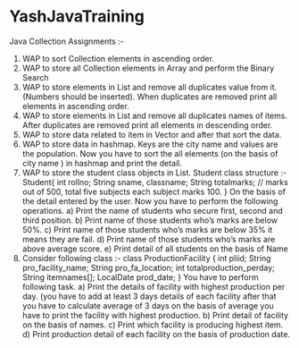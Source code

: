 # YashJavaTraining
Java Collection Assignments :-
1) WAP to sort Collection elements in ascending order.
2) WAP to store all Collection elements in Array and perform the Binary Search
3) WAP to store elements in List and remove all duplicates value from it. (Numbers 
should be inserted). When duplicates are removed print all elements in ascending 
order.
4) WAP to store elements in List and remove all duplicates names of items. After 
duplicates are removed print all elements in descending order. 
5) WAP to store data related to item in Vector and after that sort the data. 
6) WAP to store data in hashmap. Keys are the city name and values are the population. 
Now you have to sort the all elements (on the basis of city name ) in hashmap and 
print the detail.
7) WAP to store the student class objects in List. Student class structure :-
Student{ 
 int rollno;
 String sname, classname;
 String totalmarks; // marks out of 500, total five subjects each subject marks 100. 
 }
On the basis of the detail entered by the user. Now you have to perform the following 
operations. 
a) Print the name of students who secure first, second and third position. 
b) Print name of those students who’s marks are below 50%.
c) Print name of those students who’s marks are below 35% it means they are 
fail.
d) Print name of those students who’s marks are above average score. 
e) Print detail of all students on the basis of Name 
8) Consider following class :- class ProductionFacility {
int pliid; 
String pro_facility_name;
String pro_fa_location;
int totalproduction_perday;
String itemnames[];
LocalDate prod_date;
}
You have to perform following task.
a) Print the details of facility with highest production per day. (you have to 
add at least 3 days details of each facility after that you have to calculate 
average of 3 days on the basis of average you have to print the facility with 
highest production.
b) Print detail of facility on the basis of names.
c) Print which facility is producing highest item. 
d) Print production detail of each facility on the basis of production date.
